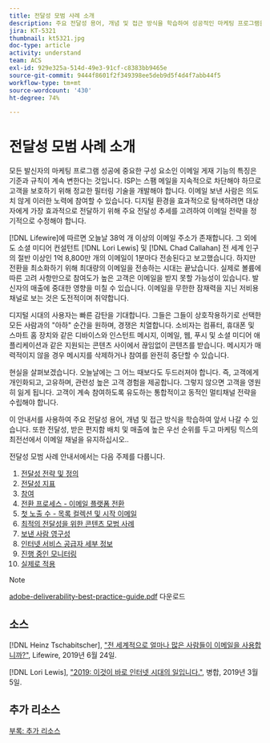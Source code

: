 ```yaml
---
title: 전달성 모범 사례 소개
description: 주요 전달성 용어, 개념 및 접근 방식을 학습하여 성공적인 마케팅 프로그램을 위한 역량을 확보하십시오.
jira: KT-5321
thumbnail: kt5321.jpg
doc-type: article
activity: understand
team: ACS
exl-id: 929e325a-514d-49e3-91cf-c8383bb9465e
source-git-commit: 9444f8601f2f349398ee5deb9d5f4d4f7abb44f5
workflow-type: tm+mt
source-wordcount: '430'
ht-degree: 74%

---
```


# 전달성 모범 사례 소개

모든 발신자의 마케팅 프로그램 성공에 중요한 구성 요소인 이메일 게재 기능의 특징은 기준과 규칙이 계속 변한다는 것입니다. ISP는 스팸 메일을 지속적으로 차단해야 하므로 고객을 보호하기 위해 정교한 필터링 기술을 개발해야 합니다. 이메일 보낸 사람은 의도치 않게 이러한 노력에 참여할 수 있습니다. 디지털 환경을 효과적으로 탐색하려면 대상자에게 가장 효과적으로 전달하기 위해 주요 전달성 추세를 고려하여 이메일 전략을 정기적으로 수정해야 합니다.

[!DNL Lifewire]에 따르면 오늘날 38억 개 이상의 이메일 주소가 존재합니다. 그 외에도 소셜 미디어 컨설턴트 [!DNL Lori Lewis] 및 [!DNL Chad Callahan] 전 세계 인구의 절반 이상인 1억 8,800만 개의 이메일이 1분마다 전송된다고 보고했습니다. 하지만 전환을 최소화하기 위해 최대량의 이메일을 전송하는 시대는 끝났습니다. 실제로 볼륨에 따른 고려 사항만으로 참여도가 높은 고객은 이메일을 받지 못할 가능성이 있습니다. 발신자의 매출에 중대한 영향을 미칠 수 있습니다. 이메일을 무한한 잠재력을 지닌 저비용 채널로 보는 것은 도전적이며 취약합니다.

디지털 시대의 사용자는 빠른 감탄을 기대합니다. 그들은 그들이 상호작용하기로 선택한 모든 사람과의 &quot;아하&quot; 순간을 원하며, 경쟁은 치열합니다. 소비자는 컴퓨터, 휴대폰 및 스마트 홈 장치와 같은 디바이스와 인스턴트 메시지, 이메일, 웹, 푸시 및 소셜 미디어 애플리케이션과 같은 지원되는 콘텐츠 사이에서 끊임없이 콘텐츠를 받습니다. 메시지가 매력적이지 않을 경우 메시지를 삭제하거나 참여를 완전히 중단할 수 있습니다.

현실을 살펴보겠습니다. 오늘날에는 그 어느 때보다도 두드러져야 합니다. 즉, 고객에게 개인화되고, 고유하며, 관련성 높은 고객 경험을 제공합니다. 그렇지 않으면 고객을 영원히 잃게 됩니다. 고객이 계속 참여하도록 유도하는 통합적이고 동적인 멀티채널 전략을 수립해야 합니다.

이 안내서를 사용하여 주요 전달성 용어, 개념 및 접근 방식을 학습하여 앞서 나갈 수 있습니다. 또한 전달성, 받은 편지함 배치 및 매출에 높은 우선 순위를 두고 마케팅 믹스의 최전선에서 이메일 채널을 유지하십시오..

전달성 모범 사례 안내서에서는 다음 주제를 다룹니다.

1. [전달성 전략 및 정의](/help/deliverability-strategy-and-definition.md)
2. [전달성 지표](/help/metrics/metrics-overview.md)
3. [참여](/help/engagement.md)
4. [전환 프로세스 - 이메일 플랫폼 전환](/help/transition-process/switching-email-platforms.md)
5. [첫 노출 수 - 목록 컬렉션 및 시작 이메일](/help/first-impressions/address-collection-and-list-growth.md)
6. [최적의 전달성을 위한 콘텐츠 모범 사례](/help/content-best-practices-for-optimal-delivery.md)
7. [보낸 사람 영구성](/help/sender-permanence.md)
8. [인터넷 서비스 공급자 세부 정보](/help/internet-service-provider-specifics/overview.md)
9. [진행 중인 모니터링](/help/ongoing-monitoring.md)
10. [실제로 적용](/help/putting-it-in-practice.md)

>[!NOTE]
>
>[adobe-deliverability-best-practice-guide.pdf](/help/assets/adobe-deliverability-best-practice-guide.pdf) 다운로드

## 소스

[!DNL Heinz Tschabitscher], [&quot;전 세계적으로 얼마나 많은 사람들이 이메일을 사용합니까?&quot;](https://www.lifewire.com/how-many-email-users-are-there-1171213), Lifewire, 2019년 6월 24일.

[!DNL Lori Lewis], [&quot;2019: 이것이 바로 인터넷 시대의 일입니다.&quot;](https://www.allaccess.com/merge/archive/29580/2019-this-is-what-happens-in-an-internet-minute), 병합, 2019년 3월 5일.

## 추가 리소스

[부록: 추가 리소스](/help/additional-resources/general-resources.md)
